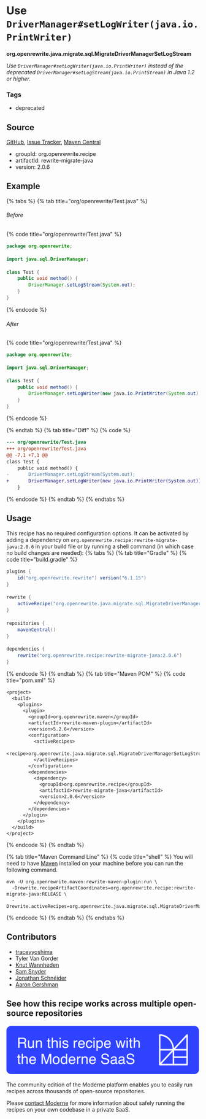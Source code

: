 # Use `DriverManager#setLogWriter(java.io.PrintWriter)`

**org.openrewrite.java.migrate.sql.MigrateDriverManagerSetLogStream**

_Use `DriverManager#setLogWriter(java.io.PrintWriter)` instead of the deprecated `DriverManager#setLogStream(java.io.PrintStream)` in Java 1.2 or higher._

### Tags

* deprecated

## Source

[GitHub](https://github.com/openrewrite/rewrite-migrate-java/blob/main/src/main/java/org/openrewrite/java/migrate/sql/MigrateDriverManagerSetLogStream.java), [Issue Tracker](https://github.com/openrewrite/rewrite-migrate-java/issues), [Maven Central](https://central.sonatype.com/artifact/org.openrewrite.recipe/rewrite-migrate-java/2.0.6/jar)

* groupId: org.openrewrite.recipe
* artifactId: rewrite-migrate-java
* version: 2.0.6

## Example


{% tabs %}
{% tab title="org/openrewrite/Test.java" %}

###### Before
{% code title="org/openrewrite/Test.java" %}
```java
package org.openrewrite;

import java.sql.DriverManager;

class Test {
    public void method() {
        DriverManager.setLogStream(System.out);
    }
}
```
{% endcode %}

###### After
{% code title="org/openrewrite/Test.java" %}
```java
package org.openrewrite;

import java.sql.DriverManager;

class Test {
    public void method() {
        DriverManager.setLogWriter(new java.io.PrintWriter(System.out));
    }
}
```
{% endcode %}

{% endtab %}
{% tab title="Diff" %}
{% code %}
```diff
--- org/openrewrite/Test.java
+++ org/openrewrite/Test.java
@@ -7,1 +7,1 @@
class Test {
    public void method() {
-       DriverManager.setLogStream(System.out);
+       DriverManager.setLogWriter(new java.io.PrintWriter(System.out));
    }
```
{% endcode %}
{% endtab %}
{% endtabs %}


## Usage

This recipe has no required configuration options. It can be activated by adding a dependency on `org.openrewrite.recipe:rewrite-migrate-java:2.0.6` in your build file or by running a shell command (in which case no build changes are needed): 
{% tabs %}
{% tab title="Gradle" %}
{% code title="build.gradle" %}
```groovy
plugins {
    id("org.openrewrite.rewrite") version("6.1.15")
}

rewrite {
    activeRecipe("org.openrewrite.java.migrate.sql.MigrateDriverManagerSetLogStream")
}

repositories {
    mavenCentral()
}

dependencies {
    rewrite("org.openrewrite.recipe:rewrite-migrate-java:2.0.6")
}
```
{% endcode %}
{% endtab %}
{% tab title="Maven POM" %}
{% code title="pom.xml" %}
```markup
<project>
  <build>
    <plugins>
      <plugin>
        <groupId>org.openrewrite.maven</groupId>
        <artifactId>rewrite-maven-plugin</artifactId>
        <version>5.2.6</version>
        <configuration>
          <activeRecipes>
            <recipe>org.openrewrite.java.migrate.sql.MigrateDriverManagerSetLogStream</recipe>
          </activeRecipes>
        </configuration>
        <dependencies>
          <dependency>
            <groupId>org.openrewrite.recipe</groupId>
            <artifactId>rewrite-migrate-java</artifactId>
            <version>2.0.6</version>
          </dependency>
        </dependencies>
      </plugin>
    </plugins>
  </build>
</project>
```
{% endcode %}
{% endtab %}

{% tab title="Maven Command Line" %}
{% code title="shell" %}
You will need to have [Maven](https://maven.apache.org/download.cgi) installed on your machine before you can run the following command.

```shell
mvn -U org.openrewrite.maven:rewrite-maven-plugin:run \
  -Drewrite.recipeArtifactCoordinates=org.openrewrite.recipe:rewrite-migrate-java:RELEASE \
  -Drewrite.activeRecipes=org.openrewrite.java.migrate.sql.MigrateDriverManagerSetLogStream
```
{% endcode %}
{% endtab %}
{% endtabs %}

## Contributors
* [traceyyoshima](mailto:tracey.yoshima@gmail.com)
* Tyler Van Gorder
* [Knut Wannheden](mailto:knut@moderne.io)
* [Sam Snyder](mailto:sam@moderne.io)
* [Jonathan Schnéider](mailto:jkschneider@gmail.com)
* [Aaron Gershman](mailto:aegershman@gmail.com)


## See how this recipe works across multiple open-source repositories

[![Moderne Link Image](/.gitbook/assets/ModerneRecipeButton.png)](https://app.moderne.io/recipes/org.openrewrite.java.migrate.sql.MigrateDriverManagerSetLogStream)

The community edition of the Moderne platform enables you to easily run recipes across thousands of open-source repositories.

Please [contact Moderne](https://moderne.io/product) for more information about safely running the recipes on your own codebase in a private SaaS.
